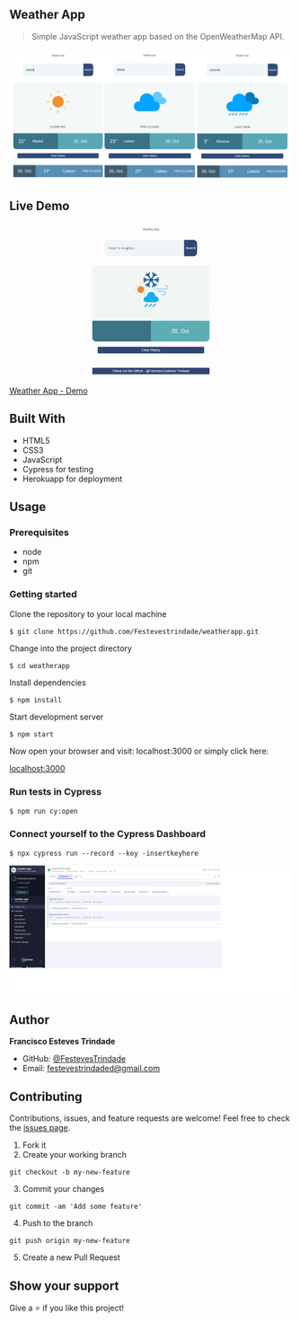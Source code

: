 ## Weather App

> Simple JavaScript weather app based on the OpenWeatherMap API.

![weather](public/img/weather.jpg)

## Live Demo

![weather-app](public/img/weather-app.gif)


[Weather App - Demo](https://thisisawetherapp.herokuapp.com/)

## Built With

- HTML5
- CSS3
- JavaScript 
- Cypress for testing
- Herokuapp for deployment

## Usage

### Prerequisites

- node
- npm
- git

### Getting started

Clone the repository to your local machine

```
$ git clone https://github.com/Festevestrindade/weatherapp.git
```

Change into the project directory

```
$ cd weatherapp
```

Install dependencies

```
$ npm install
```

Start development server

```
$ npm start

```
Now open your browser and visit: localhost:3000 or simply click here: 

[localhost:3000](http://localhost:3000/)

### Run tests in Cypress

```
$ npm run cy:open
```

### Connect yourself to the Cypress Dashboard

```
$ npx cypress run --record --key -insertkeyhere
```

![cyoress-dashboard](public/img/cypress-dashboard.png)

## Author

**Francisco Esteves Trindade**

- GitHub: [@FestevesTrindade](https://github.com/Festevestrindade)
- Email: [festevestrindaded@gmail.com](mailto:festevestrindaded@gmail.com)

## Contributing

Contributions, issues, and feature requests are welcome!
Feel free to check the [issues page](https://github.com/Festevestrindade/weatherapp/issues/).

1. Fork it
2. Create your working branch

```
git checkout -b my-new-feature
```

3. Commit your changes

```
git commit -am 'Add some feature'
```

4. Push to the branch

```
git push origin my-new-feature
```

5. Create a new Pull Request

## Show your support

Give a ⭐️ if you like this project!
